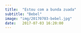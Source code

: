 ```yaml
---
title:  "Estou com a bunda zuada"
subtitle: "Bebel"
image: "img/20170703-bebel.jpg"
date:   2017-07-03 16:20:00
---
```

